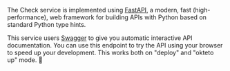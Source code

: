 The Check service is implemented using [FastAPI](https://fastapi.tiangolo.com/), a modern, fast (high-performance), web framework for building APIs with Python based on standard Python type hints. 

This service users [Swagger](https://github.com/swagger-api/swagger-ui) to give you automatic interactive API documentation. You can use this endpoint to try the API using your browser to speed up your development. This works both on "deploy" and "okteto up" mode. 🚀